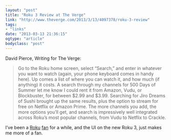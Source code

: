 ```yaml
---
layout: "post"
title: "Roku 3 Review at The Verge"
link: "http://www.theverge.com/2013/3/13/4097378/roku-3-review"
tags: 
- "links"
date: "2013-03-13 21:36:15"
ogtype: "article"
bodyclass: "post"
---
```


David Pierce, Writing for The Verge:

> Go to the Roku home screen, select “Search,” and enter in whatever you want to watch (again, your phone keyboard comes in handy here). Up comes a list of where you can watch it, and how much (if anything) it costs. A search through my channels for 500 Days of Summer let me know I could rent it from Amazon, Vudu, or Blockbuster, for between $2.99 and $3.99. Searching for Jiro Dreams of Sushi brought up the same results, plus the option to stream for free on Netflix or Amazon Prime. The more channels you add, the more options you’ll get, and search is impressively well integrated across Roku’s most popular channels, from Vudu to Netflix to Crackle.

I’ve been a [Roku](http://rogerstringer.com/2012/05/01/roku-2-comes-to-canada/) [fan](http://rogerstringer.com/2013/01/08/on-media-streamers/) for a while, and the UI on the new Roku 3, just makes me more of a fan.